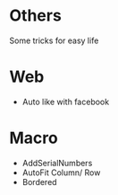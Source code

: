 # Others
Some tricks for easy life

# Web
- Auto like with facebook

# Macro
- AddSerialNumbers
- AutoFit Column/ Row
- Bordered
